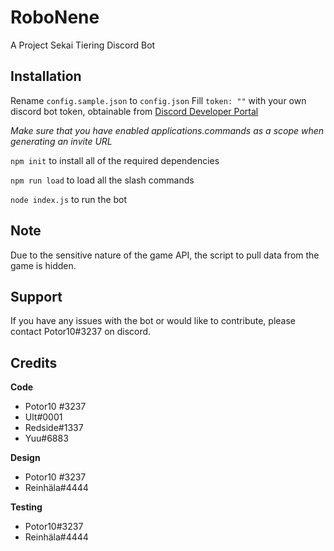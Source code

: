 #  RoboNene
A Project Sekai Tiering Discord Bot

## Installation
Rename `config.sample.json` to `config.json`
Fill `token: ""` with your own discord bot token, obtainable from [Discord Developer Portal](https://discord.com/developers/applications/)

*Make sure that you have enabled applications.commands as a scope when generating an invite URL*

`npm init` to install all of the required dependencies

`npm run load` to load all the slash commands

`node index.js` to run the bot

## Note
Due to the sensitive nature of the game API, the script to pull data from the game is hidden. 

## Support
If you have any issues with the bot or would like to contribute, please contact Potor10#3237 on discord.

## Credits
__**Code**__
* Potor10 #3237
* Ult#0001
* Redside#1337
* Yuu#6883

__**Design**__
* Potor10 #3237
* Reinhäla#4444

__**Testing**__
* Potor10#3237
* Reinhäla#4444